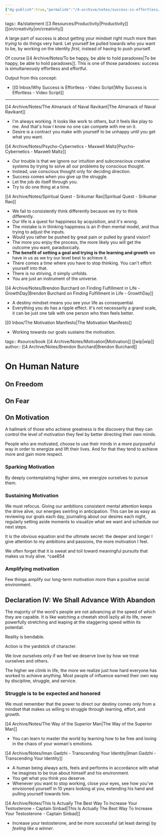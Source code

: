 ```yaml
---
{"dg-publish":true,"permalink":"/4-archive/notes/success-is-effortless/"}
---
```


tags:: #a/statement [[3 Resources/Productivity\|Productivity]] [[on/creativity\|on/creativity]] 

A large part of success is about getting your mindset right much more than *trying* to do things very hard. Let yourself be pulled towards who you want to be, by working on the identity *first*, instead of having to push yourself.

Of course [[4 Archive/Notes/To be happy, be able to hold paradoxes\|To be happy, be able to hold paradoxes]]. This is one of those paradoxes: success is simultaneously effortless and effortful.

Output from this concept:
- [[0 Inbox/Why Success is Effortless - Video Script\|Why Success is Effortless - Video Script]]

***

[[4 Archive/Notes/The Almanack of Naval Ravikant\|The Almanack of Naval Ravikant]]
- I'm always working. It looks like work to others, but it feels like play to me. And that's how I know no one can compete with me on it.
- Desire is a contract you make with yourself to be unhappy until you get what you want.

[[4 Archive/Notes/Psycho-Cybernetics - Maxwell Maltz\|Psycho-Cybernetics - Maxwell Maltz]]
- Our trouble is that we ignore our intuition and subconscious creative systems by trying to solve all our problems by conscious thought.
- Instead, use conscious thought only for deciding direction.
- Success comes when you give up the struggle.
- Let the job do itself through you.
- Try to do one thing at a time.

[[4 Archive/Notes/Spiritual Quest - Srikumar Rao\|Spiritual Quest - Srikumar Rao]]
- We fail to consistently think differently because we *try* to think differently.
- Our life is a quest for happiness by acquisition, and it's wrong.
- The mistake is in thinking happiness is an if-then mental model, and thus trying to adjust the inputs.
- Would you rather be pushed by great pain or pulled by grand vision?
- The more you enjoy the process, the more likely you will get the outcome you want, paradoxically.
- **The benefit of setting a goal and trying is the learning and growth** we have in us as we try our level best to achieve it.
- There comes a time where you have to stop thinking. You can't effort yourself into that.
- There is no striving, it simply unfolds.
- You are just an instrument of the universe.

[[4 Archive/Notes/Brendon Burchard on Finding Fulfillment in Life - GrowthDay\|Brendon Burchard on Finding Fulfillment in Life - GrowthDay]]
- A destiny mindset means you see your life as consequential.
- Everything you do has a ripple effect. It's not necessarily a grand scale, it can be just one talk with one person who then feels better.

[[0 Inbox/The Motivation Manifesto\|The Motivation Manifesto]]
- Working towards our goals sustains the motivation. 
<div class="transclusion internal-embed is-loaded"><div class="markdown-embed">




tags:: #source/book [[4 Archive/Notes/Motivation\|Motivation]] [[wip\|wip]]
author:: [[4 Archive/Notes/Brendon Burchard\|Brendon Burchard]]

# On Human Nature
## On Freedom
## On Fear
## On Motivation
A hallmark of those who achieve greatness is the discovery that they can control the level of motivation they feel by better directing their own minds.

People who are motivated, choose to use their minds in a more purposeful way in order to energize and lift their lives. And for that they tend to achieve more and gain more respect.

### Sparking Motivation
By deeply contemplating higher aims, we energize ourselves to pursue them.

### Sustaining Motivation
We must refocus. Giving our ambitions consistent mental attention keeps the drive alive, our energies swirling in anticipation. This can be as easy as reviewing our goals each day, journaling about our desires each night, regularly setting aside moments to visualize what we want and schedule our next steps.

It is the obvious equation and the ultimate secret: the deeper and longer I give attention to my ambitions and passions, the more motivation I feel.

We often forget that it is sweat and toil toward meaningful pursuits that makes us truly alive. ^cae854

### Amplifying motivation
Few things amplify our long-term motivation more than a positive social environment.

## Declaration IV: We Shall Advance With Abandon
The majority of the word's people are not advancing at the speed of which they are capable. It is like watching a cheetah stroll lazily all its life, never powerfully stretching and leaping at the staggering speed within its potential.

Reality is bendable.

Action is the yardstick of character.

We love ourselves only if we feel we deserve love by how we treat ourselves and others.

The higher we climb in life, the more we realize just how hard everyone has worked to achieve anything. Most people of influence earned their own way by discipline, struggle, and service.

### Struggle is to be expected and honored
We must remember that the power to direct our destiny comes only from a mindset that makes us willing to struggle through learning, effort, and growth.

</div></div>


[[4 Archive/Notes/The Way of the Superior Man\|The Way of the Superior Man]]
- You can learn to master the world by learning how to be free and loving in the chaos of your woman's emotions.

[[4 Archive/Notes/Iman Gadzhi - Transcending Your Identity\|Iman Gadzhi - Transcending Your Identity]]
- A human being always acts, feels and performs in accordance with what he imagines to be true about himself and his environment.
- You get what you think you deserve.
- Whenever you want to stop working, close your eyes, see how you've envisioned yourself in 10 years looking at you, extending his hand and pulling yourself towards him.

[[4 Archive/Notes/This Is Actually The Best Way To Increase Your Testosterone - Captain Sinbad\|This Is Actually The Best Way To Increase Your Testosterone - Captain Sinbad]]
- Increase your testosterone, and be more successful (at least daring) by *feeling like a winner*.